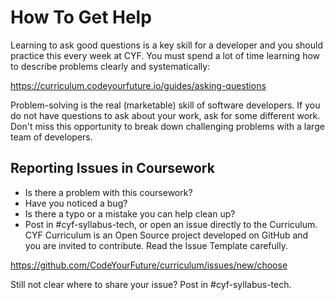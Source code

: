 <!--
Do not edit this file.
Make a change to the template and then pull changes
Repo: https://github.com/CodeYourFuture/CYF-Coursework-Template
Update Instructions: https://gist.github.com/ChrisOwen101/84d82f03a60ce19f7f154a7b815fa265
-->

# How To Get Help

Learning to ask good questions is a key skill for a developer and you should practice this every week at CYF. You must spend a lot of time learning how to describe problems clearly and systematically:

https://curriculum.codeyourfuture.io/guides/asking-questions

Problem-solving is the real (marketable) skill of software developers. If you do not have questions to ask about your work, ask for some different work. Don't miss this opportunity to break down challenging problems with a large team of developers.

## Reporting Issues in Coursework

- Is there a problem with this coursework?
- Have you noticed a bug?
- Is there a typo or a mistake you can help clean up?
- Post in #cyf-syllabus-tech, or open an issue directly to the Curriculum. CYF Curriculum is an Open Source project developed on GitHub and you are invited to contribute. Read the Issue Template carefully.

https://github.com/CodeYourFuture/curriculum/issues/new/choose

Still not clear where to share your issue? Post in #cyf-syllabus-tech.
